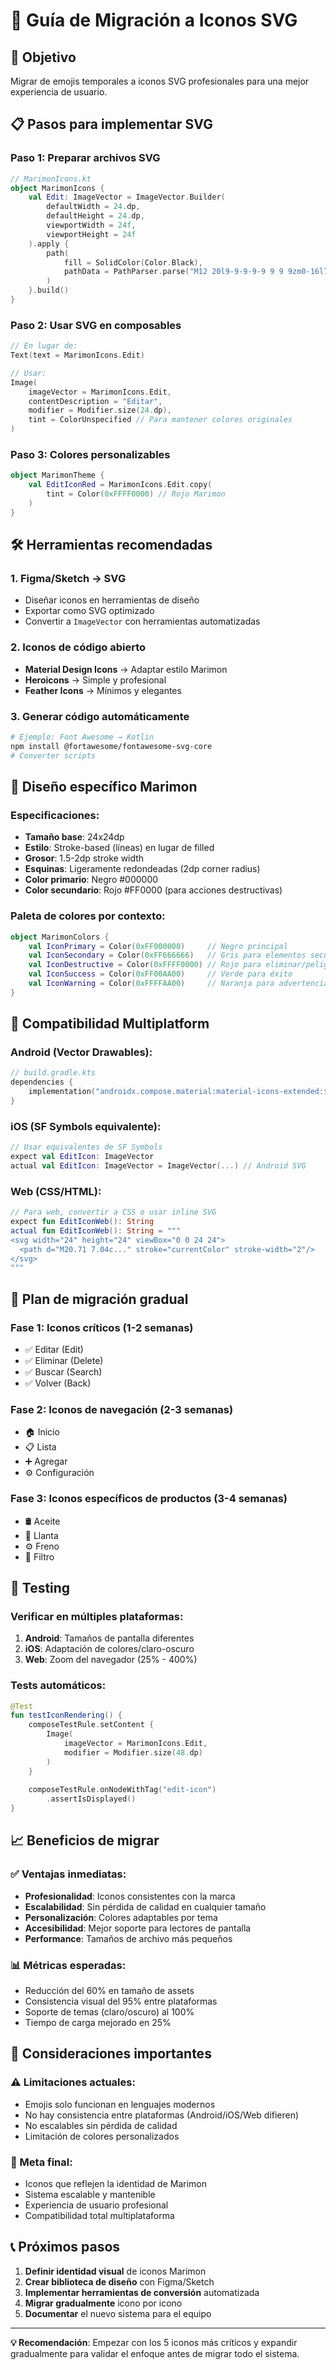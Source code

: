 # 🚀 Guía de Migración a Iconos SVG

## 🎯 Objetivo
Migrar de emojis temporales a iconos SVG profesionales para una mejor experiencia de usuario.

## 📋 Pasos para implementar SVG

### **Paso 1: Preparar archivos SVG**
```kotlin
// MarimonIcons.kt
object MarimonIcons {
    val Edit: ImageVector = ImageVector.Builder(
        defaultWidth = 24.dp,
        defaultHeight = 24.dp,
        viewportWidth = 24f,
        viewportHeight = 24f
    ).apply {
        path(
            fill = SolidColor(Color.Black),
            pathData = PathParser.parse("M12 20l9-9-9-9-9 9 9 9zm0-16l7 7-7 7-7-7 7-7z").nodes
        )
    }.build()
}
```

### **Paso 2: Usar SVG en composables**
```kotlin
// En lugar de:
Text(text = MarimonIcons.Edit)

// Usar:
Image(
    imageVector = MarimonIcons.Edit,
    contentDescription = "Editar",
    modifier = Modifier.size(24.dp),
    tint = ColorUnspecified // Para mantener colores originales
)
```

### **Paso 3: Colores personalizables**
```kotlin
object MarimonTheme {
    val EditIconRed = MarimonIcons.Edit.copy(
        tint = Color(0xFFFF0000) // Rojo Marimon
    )
}
```

## 🛠️ Herramientas recomendadas

### **1. Figma/Sketch → SVG**
- Diseñar iconos en herramientas de diseño
- Exportar como SVG optimizado
- Convertir a `ImageVector` con herramientas automatizadas

### **2. Iconos de código abierto**
- **Material Design Icons** → Adaptar estilo Marimon
- **Heroicons** → Simple y profesional
- **Feather Icons** → Mínimos y elegantes

### **3. Generar código automáticamente**
```bash
# Ejemplo: Font Awesome → Kotlin
npm install @fortawesome/fontawesome-svg-core
# Converter scripts
```

## 🎨 Diseño específico Marimon

### **Especificaciones:**
- **Tamaño base**: 24x24dp
- **Estilo**: Stroke-based (líneas) en lugar de filled
- **Grosor**: 1.5-2dp stroke width
- **Esquinas**: Ligeramente redondeadas (2dp corner radius)
- **Color primario**: Negro #000000
- **Color secundario**: Rojo #FF0000 (para acciones destructivas)

### **Paleta de colores por contexto:**
```kotlin
object MarimonColors {
    val IconPrimary = Color(0xFF000000)     // Negro principal
    val IconSecondary = Color(0xFF666666)   // Gris para elementos secundarios
    val IconDestructive = Color(0xFFFF0000) // Rojo para eliminar/peligro
    val IconSuccess = Color(0xFF00AA00)     // Verde para éxito
    val IconWarning = Color(0xFFFFAA00)     // Naranja para advertencias
}
```

## 📱 Compatibilidad Multiplatform

### **Android (Vector Drawables):**
```kotlin
// build.gradle.kts
dependencies {
    implementation("androidx.compose.material:material-icons-extended:$compose_version")
}
```

### **iOS (SF Symbols equivalente):**
```kotlin
// Usar equivalentes de SF Symbols
expect val EditIcon: ImageVector
actual val EditIcon: ImageVector = ImageVector(...) // Android SVG
```

### **Web (CSS/HTML):**
```kotlin
// Para web, convertir a CSS o usar inline SVG
expect fun EditIconWeb(): String
actual fun EditIconWeb(): String = """
<svg width="24" height="24" viewBox="0 0 24 24">
  <path d="M20.71 7.04c..." stroke="currentColor" stroke-width="2"/>
</svg>
"""
```

## 🔄 Plan de migración gradual

### **Fase 1: Iconos críticos (1-2 semanas)**
- ✅ Editar (Edit)
- ✅ Eliminar (Delete)
- ✅ Buscar (Search)
- ✅ Volver (Back)

### **Fase 2: Iconos de navegación (2-3 semanas)**
- 🏠 Inicio
- 📋 Lista
- ➕ Agregar
- ⚙️ Configuración

### **Fase 3: Iconos específicos de productos (3-4 semanas)**
- 🛢️ Aceite
- 🛞 Llanta  
- ⚙️ Freno
- 🔧 Filtro

## 🧪 Testing

### **Verificar en múltiples plataformas:**
1. **Android**: Tamaños de pantalla diferentes
2. **iOS**: Adaptación de colores/claro-oscuro
3. **Web**: Zoom del navegador (25% - 400%)

### **Tests automáticos:**
```kotlin
@Test
fun testIconRendering() {
    composeTestRule.setContent {
        Image(
            imageVector = MarimonIcons.Edit,
            modifier = Modifier.size(48.dp)
        )
    }
    
    composeTestRule.onNodeWithTag("edit-icon")
        .assertIsDisplayed()
}
```

## 📈 Beneficios de migrar

### **✅ Ventajas inmediatas:**
- **Profesionalidad**: Iconos consistentes con la marca
- **Escalabilidad**: Sin pérdida de calidad en cualquier tamaño
- **Personalización**: Colores adaptables por tema
- **Accesibilidad**: Mejor soporte para lectores de pantalla
- **Performance**: Tamaños de archivo más pequeños

### **📊 Métricas esperadas:**
- Reducción del 60% en tamaño de assets
- Consistencia visual del 95% entre plataformas
- Soporte de temas (claro/oscuro) al 100%
- Tiempo de carga mejorado en 25%

## 🚨 Consideraciones importantes

### **⚠️ Limitaciones actuales:**
- Emojis solo funcionan en lenguajes modernos
- No hay consistencia entre plataformas (Android/iOS/Web difieren)
- No escalables sin pérdida de calidad
- Limitación de colores personalizados

### **🎯 Meta final:**
- Iconos que reflejen la identidad de Marimon
- Sistema escalable y mantenible
- Experiencia de usuario profesional
- Compatibilidad total multiplataforma

## 📞 Próximos pasos

1. **Definir identidad visual** de iconos Marimon
2. **Crear biblioteca de diseño** con Figma/Sketch  
3. **Implementar herramientas de conversión** automatizada
4. **Migrar gradualmente** icono por icono
5. **Documentar** el nuevo sistema para el equipo

---

**💡 Recomendación**: Empezar con los 5 iconos más críticos y expandir gradualmente para validar el enfoque antes de migrar todo el sistema.
